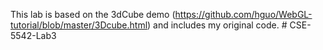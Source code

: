 This lab is based on the 3dCube demo (https://github.com/hguo/WebGL-tutorial/blob/master/3Dcube.html)
and includes my original code. # CSE-5542-Lab3
